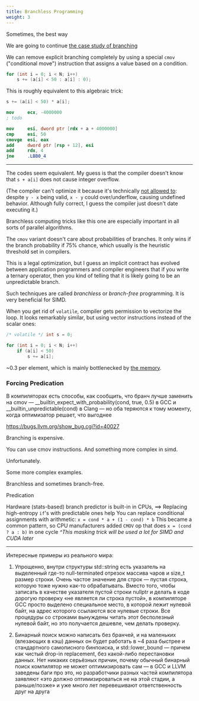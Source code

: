 ```yaml
---
title: Branchless Programming
weight: 3
---
```


Sometimes, the best way 

We are going to continue [the case study of branching](../branching)

We can remove explicit branching completely by using a special `cmov` ("conditional move") instruction that assigns a value based on a condition.

```c++
for (int i = 0; i < N; i++)
    s += (a[i] < 50 : a[i] : 0);
```

This is roughly equivalent to this algebraic trick:

```c++
s += (a[i] < 50) * a[i];
```

```nasm
mov     ecx, -4000000
; todo

mov     esi, dword ptr [rdx + a + 4000000]
cmp     esi, 50
cmovge  esi, eax
add     dword ptr [rsp + 12], esi
add     rdx, 4
jne     .LBB0_4
```
---

The codes seem equivalent. My guess is that the compiler doesn't know that `s + a[i]` does not cause integer overflow.

(The compiler can't optimize it because it's technically [not allowed to](/hpc/compilation/contracts): despite `y - x` being valid, `x - y` could over/underflow, causing undefined behavior. Although fully correct, I guess the compiler just doesn't date executing it.)

Branchless computing tricks like this one are especially important in all sorts of parallel algorithms.

The `cmov` variant doesn't care about probabilities of branches. It only wins if the branch probability if 75% chance, which usually is the heuristic threshold set in compilers.

This is a legal optimization, but I guess an implicit contract has evolved between application programmers and compiler engineers that if you write a ternary operator, then you kind of telling that it is likely going to be an unpredictable branch.

Such techniques are called *branchless* or *branch-free* programming. It is very beneficial for SIMD.

When you get rid of `volatile`, compiler gets permission to vectorize the loop. It looks remarkably similar, but using vector instructions instead of the scalar ones:

```c++
/* volatile */ int s = 0;

for (int i = 0; i < N; i++)
    if (a[i] < 50)
        s += a[i];
```

~0.3 per element, which is mainly bottlenecked by [the memory](/hpc/cpu-cache/bandwidth).

### Forcing Predication

В компиляторах есть способы, как сообщить, что бранч лучше заменить на cmov — __builtin_expect_with_probability(cond, true, 0.5) в GCC и __builtin_unpredictable(cond) в Clang — но оба теряются к тому моменту, когда оптимизатор решает, что выгоднее

https://bugs.llvm.org/show_bug.cgi?id=40027

Branching is expensive.

You can use cmov instructions. And something more complex in simd.

Unfortunately.

Some more complex examples.

Branchless and sometimes branch-free.

Predication

Hardware (stats-based) branch predictor is built-in in CPUs,
$\implies$ Replacing high-entropy `if`'s with predictable ones help
You can replace conditional assignments with arithmetic:
  `x = cond * a + (1 - cond) * b`
This became a common pattern, so CPU manufacturers added `CMOV` op
  that does `x = (cond ? a : b)` in one cycle
*^This masking trick will be used a lot for SIMD and CUDA later*


---

Интересные примеры из реального мира:

1. Упрощенно, внутри структуры std::string есть указатель на выделенный где-то null-terminated отрезок массива чаров и size_t размер строки. Очень частое значение для строк — пустая строка, которую тоже нужно как-то обрабатывать. Вместо того, чтобы записать в качестве указателя пустой строки nullptr и делать в коде дорогую проверку «не является ли строка пустой», в компиляторе GCC просто выделено специальное место, в которой лежит нулевой байт, на адрес которого ссылаются все нулевые строки. Все процедуры со строками вынуждены читать этот бесполезный нулевой байт, но это получается дешевле, чем делать проверку.

2. Бинарный поиск можно написать без бранчей, и на маленьких (влезающих в кэш) данных он будет работать в ~4 раза быстрее и стандартного самописного бинпоиска, и std::lower_bound — причем как чистый drop-in replacement, без какой-либо перестановки данных. Нет никаких серьёзных причин, почему обычный бинарный поиск компилятор не может оптимизировать сам — в GCC и LLVM заведены баги про это, но разработчики разных частей компилятора заявляют «это должно оптимизироваться не на этой стадии, а раньше/позже» и уже много лет перевешивают ответственность друг на друга
